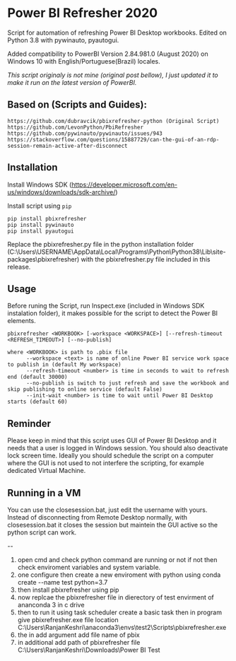 Power BI Refresher 2020
======
Script for automation of refreshing Power BI Desktop workbooks. Edited on Python 3.8 with pywinauto, pyautogui.

Added compatibility to PowerBI Version 2.84.981.0 (August 2020) on Windows 10 with English/Portuguese(Brazil) locales.

*This script originaly is not mine (original post bellow), I just updated it to make it run on the latest version of PowerBI.*

Based on (Scripts and Guides):
------
```
https://github.com/dubravcik/pbixrefresher-python (Original Script)
https://github.com/LevonPython/PbiRefresher
https://github.com/pywinauto/pywinauto/issues/943 
https://stackoverflow.com/questions/15887729/can-the-gui-of-an-rdp-session-remain-active-after-disconnect
```
Installation
------
Install Windows SDK (https://developer.microsoft.com/en-us/windows/downloads/sdk-archive/)

Install script using `pip`

```
pip install pbixrefresher
pip install pywinauto 
pip install pyautogui
```
Replace the pbixrefresher.py file in the python installation folder (C:\Users\USERNAME\AppData\Local\Programs\Python\Python38\Lib\site-packages\pbixrefresher) with the pbixrefresher.py file included in this release.

Usage
-----
Before runing the Script, run Inspect.exe (included in Windows SDK instalation folder), it makes possible for the script to detect the Power BI elements.

```
pbixrefresher <WORKBOOK> [-workspace <WORKSPACE>] [--refresh-timeout <REFRESH_TIMEOUT>] [--no-publish]

where <WORKBOOK> is path to .pbix file
      --workspace <text> is name of online Power BI service work space to publish in (default My workspace)
      --refresh-timeout <number> is time in seconds to wait to refresh end (default 30000)
      --no-publish is switch to just refresh and save the workbook and skip publishing to online service (default False)
      --init-wait <number> is time to wait until Power BI Desktop starts (default 60)
```

Reminder
-----
Please keep in mind that this script uses GUI of Power BI Desktop and it needs that a user is logged in Windows session. You should also deactivate lock screen time. Ideally you should schedule the script on a computer where the GUI is not used to not interfere the scripting, for example dedicated Virtual Machine.

Running in a VM
-----

You can use the closesession.bat, just edit the username with yours. Instead of disconnecting from Remote Desktop normally, with closesession.bat it closes the session but maintein the GUI active so the python script can work.


-- 
1. open cmd and check python command are running or not if not then check enviroment variables and system variable.
2. one configure then create a new enviroment with python using conda create --name test python=3.7
3. then install pbixrefresher using pip
4. now replcae the pbixrefresher file in dierectory of test envirment of ananconda 3 in c drive
5. then to run it using task scheduler create a basic task then in program give pbixrefresher.exe file location C:\Users\RanjanKeshri\anaconda3\envs\test2\Scripts\pbixrefresher.exe
6. the in add argument add file name of pbix
7. in additional add path of pbixrefresher file C:\Users\RanjanKeshri\Downloads\Power BI Test
